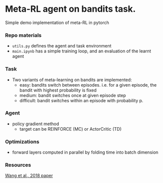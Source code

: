 # Meta-RL agent on bandits task.
Simple demo implementation of meta-RL in pytorch

### Repo materials
- `utils.py` defines the agent and task environment
- `main.ipynb` has a simple training loop, and an evaluation of the learnt agent


### Task
- Two variants of meta-learning on bandits are implemented:
  - easy: bandits switch between episodes. i.e. for a given episode, the bandit with highest probability is fixed
  - medium: bandit switches once at given episode step
  - difficult: bandit switches within an episode with probability p. 

### Agent
- policy gradient method
  - target can be REINFORCE (MC) or ActorCritic (TD)

### Optimizations
- forward layers computed in parallel by folding time into batch dimension

### Resources
[Wang et al., 2018 paper](https://www.nature.com/articles/s41593-018-0147-8.pdf?proof=t)

